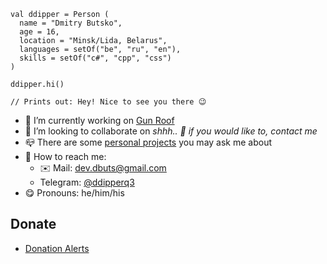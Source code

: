 ```ddipper
val ddipper = Person (
  name = "Dmitry Butsko",
  age = 16,
  location = "Minsk/Lida, Belarus",
  languages = setOf("be", "ru", "en"),
  skills = setOf("c#", "cpp", "css")
)

ddipper.hi()

// Prints out: Hey! Nice to see you there 😉
```

- 🔭 I’m currently working on [Gun Roof](https://github.com/Gun-Roof)
- 🎯 I’m looking to collaborate on *shhh.. 🤫 if you would like to, contact me*
- 📪 There are some [personal projects](https://github.com/ddipper?tab=repositories) you may ask me about
- 🔎 How to reach me:
  - ✉️ Mail: [dev.dbuts@gmail.com](mailto:dev.dbuts@gmail.com)
  - Telegram: [@ddipperq3](https://t.me/ddipperq3)
- 😋 Pronouns: he/him/his

## Donate

- [Donation Alerts](https://www.donationalerts.com/r/ddipper)
